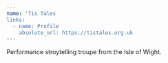 ```yaml
---
name: 'Tis Tales
links:
  - name: Profile
    absolute_url: https://tistales.org.uk
---
```


Performance stroytelling troupe from the Isle of Wight.
